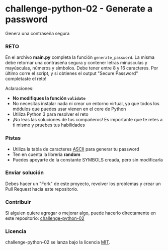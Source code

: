 # challenge-python-02 - Generate a password

Genera una contraseña segura

### RETO

En el archivo **main.py** completa la función `generate_password`. La misma debe retornar una contraseña segura y contener letras minúsculas y mayúsculas, números y símbolos. Debe tener entre 8 y 16 caracteres. Por último corre el script, y si obtienes el output "Secure Password" completaste el reto!

Aclaraciones:

- **No modifiques la función `validate`**
- No necesitas instalar nada ni crear un entorno virtual, ya que todos los módulos que puedes usar vienen en el core de Python
- Utiliza Python 3 para resolver el reto
- ¡No leas las soluciones de tus compañeros! Es importante que te retes a ti mismo y pruebes tus habilidades

### Pistas

- Utiliza la tabla de caracteres [ASCII](http://www.asciitable.com/) para generar tu password
- Ten en cuenta la librería **random**
- Puedes apoyarte de la constante SYMBOLS creada, pero sin modificarla

### Enviar solución

Debes hacer un "Fork" de este proyecto, revolver los problemas y crear un Pull Request hacia este repositorio.

### Contribuir

Si alguien quiere agregar o mejorar algo, puede hacerlo directamente en este repositorio: [challenge-python-02](https://github.com/platzimaster/challenge-python-02/)

### Licencia

challenge-python-02 se lanza bajo la licencia [MIT](https://opensource.org/licenses/MIT).
